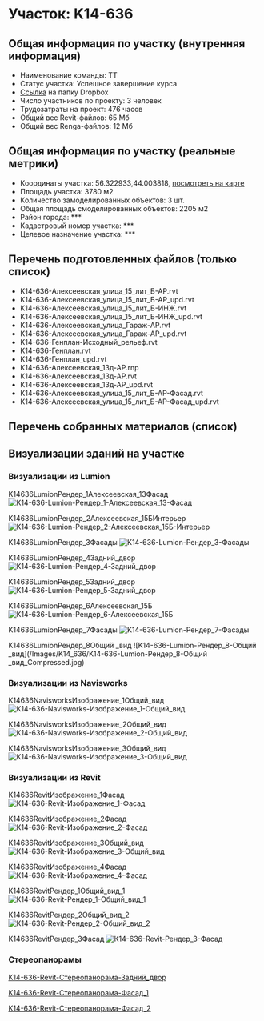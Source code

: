 # Участок: K14-636
## Общая информация по участку (внутренняя информация)
+ Наименование команды: ТТ
+ Статус участка: Успешное завершение курса
+ [Ссылка](https://www.dropbox.com/sh/wvvgv1nw1iqred9/AADNnYnCK2NDDXIf0owkoS-Oa/K14_636?dl=0) на папку Dropbox
+ Число участников по проекту: 3 человек
+ Трудозатраты на проект: 476 часов
+ Общий вес Revit-файлов: 65 Мб
+ Общий вес Renga-файлов: 12 Мб
## Общая информация по участку (реальные метрики)
+ Координаты участка: 56.322933,44.003818, [посмотреть на карте](yandex.ru/maps/47/nizhny-novgorod/?ll=56.322933%2C44.003818&z=19)
+ Площадь участка: 3780 м2
+ Количество замоделированных объектов: 3 шт.
+ Общая площадь смоделированных объектов: 2205 м2
+ Район города: *** 
+ Кадастровый номер участка: *** 
+ Целевое назначение участка: *** 
## Перечень подготовленных файлов (только список)
+ K14-636-Алексеевская_улица_15_лит_Б-АР.rvt
+ K14-636-Алексеевская_улица_15_лит_Б-АР_upd.rvt
+ K14-636-Алексеевская_улица_15_лит_Б-ИНЖ.rvt
+ K14-636-Алексеевская_улица_15_лит_Б-ИНЖ_upd.rvt
+ K14-636-Алексеевская_улица_Гараж-АР.rvt
+ K14-636-Алексеевская_улица_Гараж-АР_upd.rvt
+ K14-636-Генплан-Исходный_рельеф.rvt
+ K14-636-Генплан.rvt
+ K14-636-Генплан_upd.rvt
+ К14-636-Алексеевская_13д-АР.rnp
+ К14-636-Алексеевская_13д-АР.rvt
+ К14-636-Алексеевская_13д-АР_upd.rvt
+ К14-636-Алексеевская_улица_15_лит_Б-АР-Фасад.rvt
+ К14-636-Алексеевская_улица_15_лит_Б-АР-Фасад_upd.rvt
## Перечень собранных материалов (список)
## Визуализации зданий на участке
### Визуализации из Lumion
K14636LumionРендер_1Алексеевская_13Фасад
![K14-636-Lumion-Рендер_1-Алексеевская_13-Фасад](/Images/K14_636/K14-636-Lumion-Рендер_1-Алексеевская_13-Фасад_Compressed.jpg)

K14636LumionРендер_2Алексеевская_15БИнтерьер
![K14-636-Lumion-Рендер_2-Алексеевская_15Б-Интерьер](/Images/K14_636/K14-636-Lumion-Рендер_2-Алексеевская_15Б-Интерьер_Compressed.jpg)

K14636LumionРендер_3Фасады
![K14-636-Lumion-Рендер_3-Фасады](/Images/K14_636/K14-636-Lumion-Рендер_3-Фасады_Compressed.jpg)

K14636LumionРендер_4Задний_двор
![K14-636-Lumion-Рендер_4-Задний_двор](/Images/K14_636/K14-636-Lumion-Рендер_4-Задний_двор_Compressed.jpg)

K14636LumionРендер_5Задний_двор
![K14-636-Lumion-Рендер_5-Задний_двор](/Images/K14_636/K14-636-Lumion-Рендер_5-Задний_двор_Compressed.jpg)

K14636LumionРендер_6Алексеевская_15Б
![K14-636-Lumion-Рендер_6-Алексеевская_15Б](/Images/K14_636/K14-636-Lumion-Рендер_6-Алексеевская_15Б_Compressed.jpg)

K14636LumionРендер_7Фасады
![K14-636-Lumion-Рендер_7-Фасады](/Images/K14_636/K14-636-Lumion-Рендер_7-Фасады_Compressed.jpg)

K14636LumionРендер_8Общий _вид
![K14-636-Lumion-Рендер_8-Общий _вид](/Images/K14_636/K14-636-Lumion-Рендер_8-Общий _вид_Compressed.jpg)

### Визуализации из Navisworks
К14636NavisworksИзображение_1Общий_вид
![К14-636-Navisworks-Изображение_1-Общий_вид](/Images/K14_636/К14-636-Navisworks-Изображение_1-Общий_вид_Compressed.jpg)

К14636NavisworksИзображение_2Общий_вид
![К14-636-Navisworks-Изображение_2-Общий_вид](/Images/K14_636/К14-636-Navisworks-Изображение_2-Общий_вид_Compressed.jpg)

К14636NavisworksИзображение_3Общий_вид
![К14-636-Navisworks-Изображение_3-Общий_вид](/Images/K14_636/К14-636-Navisworks-Изображение_3-Общий_вид_Compressed.jpg)

### Визуализации из Revit
К14636RevitИзображение_1Фасад
![К14-636-Revit-Изображение_1-Фасад](/Images/K14_636/К14-636-Revit-Изображение_1-Фасад_Compressed.jpg)

К14636RevitИзображение_2Фасад
![К14-636-Revit-Изображение_2-Фасад](/Images/K14_636/К14-636-Revit-Изображение_2-Фасад_Compressed.jpg)

К14636RevitИзображение_3Общий_вид
![К14-636-Revit-Изображение_3-Общий_вид](/Images/K14_636/К14-636-Revit-Изображение_3-Общий_вид_Compressed.jpg)

К14636RevitИзображение_4Фасад
![К14-636-Revit-Изображение_4-Фасад](/Images/K14_636/К14-636-Revit-Изображение_4-Фасад_Compressed.jpg)

К14636RevitРендер_1Общий_вид_1
![К14-636-Revit-Рендер_1-Общий_вид_1](/Images/K14_636/К14-636-Revit-Рендер_1-Общий_вид_1_Compressed.jpg)

К14636RevitРендер_2Общий_вид_2
![К14-636-Revit-Рендер_2-Общий_вид_2](/Images/K14_636/К14-636-Revit-Рендер_2-Общий_вид_2_Compressed.jpg)

К14636RevitРендер_3Фасад
![К14-636-Revit-Рендер_3-Фасад](/Images/K14_636/К14-636-Revit-Рендер_3-Фасад_Compressed.jpg)

### Стереопанорамы
[K14-636-Revit-Стереопанорама-Задний_двор](https://pano.autodesk.com/pano.html?url=jpgs/e3e68494-c8ce-4e50-9c4d-0b12b2c2c2bb&version=2)

[K14-636-Revit-Стереопанорама-Фасад_1](https://pano.autodesk.com/pano.html?url=jpgs/b249c047-5c72-4145-aa53-867c8a6f6777&version=2)

[K14-636-Revit-Стереопанорама-Фасад_2](https://pano.autodesk.com/pano.html?url=jpgs/66fec7f7-9c47-4a4c-9bc1-6ae8774d75af&version=2)

